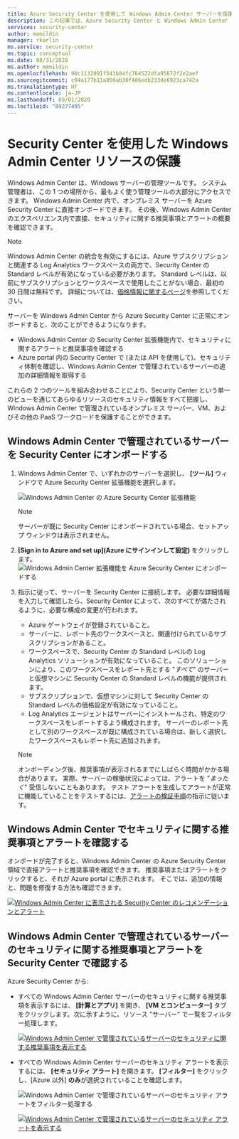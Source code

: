 ```yaml
---
title: Azure Security Center を使用して Windows Admin Center サーバーを保護する方法
description: この記事では、Azure Security Center と Windows Admin Center を統合する方法について説明します
services: security-center
author: memildin
manager: rkarlin
ms.service: security-center
ms.topic: conceptual
ms.date: 08/31/2020
ms.author: memildin
ms.openlocfilehash: 90c1132091f543b84fc764522dfa95672f2e2aef
ms.sourcegitcommit: c94a177b11a850ab30f406edb233de6923ca742a
ms.translationtype: HT
ms.contentlocale: ja-JP
ms.lasthandoff: 09/01/2020
ms.locfileid: "89277495"
---
```

# <a name="protect-windows-admin-center-resources-with-security-center"></a>Security Center を使用した Windows Admin Center リソースの保護

Windows Admin Center は、Windows サーバーの管理ツールです。 システム管理者は、この 1 つの場所から、最もよく使う管理ツールの大部分にアクセスできます。 Windows Admin Center 内で、オンプレミス サーバーを Azure Security Center に直接オンボードできます。 その後、Windows Admin Center のエクスペリエンス内で直接、セキュリティに関する推奨事項とアラートの概要を確認できます。

> [!NOTE]
> Windows Admin Center の統合を有効にするには、Azure サブスクリプションと関連する Log Analytics ワークスペースの両方で、Security Center の Standard レベルが有効になっている必要があります。
> Standard レベルは、以前にサブスクリプションとワークスペースで使用したことがない場合、最初の 30 日間は無料です。 詳細については、[価格情報に関するページ](security-center-pricing.md)を参照してください。
>

サーバーを Windows Admin Center から Azure Security Center に正常にオンボードすると、次のことができるようになります。

* Windows Admin Center の Security Center 拡張機能内で、セキュリティに関するアラートと推奨事項を確認する
* Azure portal 内の Security Center で (または API を使用して)、セキュリティ体制を確認し、Windows Admin Center で管理されているサーバーの追加の詳細情報を取得する

これらの 2 つのツールを組み合わせることにより、Security Center という単一のビューを通じてあらゆるリソースのセキュリティ情報をすべて把握し、Windows Admin Center で管理されているオンプレミス サーバー、VM、およびその他の PaaS ワークロードを保護することができます。

## <a name="onboard-windows-admin-center-managed-servers-into-security-center"></a>Windows Admin Center で管理されているサーバーを Security Center にオンボードする

1. Windows Admin Center で、いずれかのサーバーを選択し、 **[ツール]** ウィンドウで Azure Security Center 拡張機能を選択します。

    ![Windows Admin Center の Azure Security Center 拡張機能](./media/windows-admin-center-integration/onboarding-from-wac.png)

    > [!NOTE]
    > サーバーが既に Security Center にオンボードされている場合、セットアップ ウィンドウは表示されません。

1. **[Sign in to Azure and set up]\(Azure にサインインして設定\)** をクリックします。
    ![Windows Admin Center 拡張機能を Azure Security Center にオンボードする](./media/windows-admin-center-integration/onboarding-from-wac-welcome.png)

1. 指示に従って、サーバーを Security Center に接続します。 必要な詳細情報を入力して確認したら、Security Center によって、次のすべてが満たされるように、必要な構成の変更が行われます。
    * Azure ゲートウェイが登録されていること。
    * サーバーに、レポート先のワークスペースと、関連付けられているサブスクリプションがあること。
    * ワークスペースで、Security Center の Standard レベルの Log Analytics ソリューションが有効になっていること。 このソリューションにより、このワークスペースをレポート先とする "*すべて*" のサーバーと仮想マシンに Security Center の Standard レベルの機能が提供されます。
    * サブスクリプションで、仮想マシンに対して Security Center の Standard レベルの価格設定が有効になっていること。
    * Log Analytics エージェントはサーバーにインストールされ、特定のワークスペースをレポートするよう構成されます。 サーバーのレポート先として別のワークスペースが既に構成されている場合は、新しく選択したワークスペースもレポート先に追加されます。

    > [!NOTE]
    > オンボーディング後、推奨事項が表示されるまでにしばらく時間がかかる場合があります。 実際、サーバーの稼働状況によっては、アラートを "*まったく*" 受信しないこともあります。 テスト アラートを生成してアラートが正常に機能していることをテストするには、[アラートの検証手順](security-center-alert-validation.md)の指示に従います。


## <a name="view-security-recommendations-and-alerts-in-windows-admin-center"></a>Windows Admin Center でセキュリティに関する推奨事項とアラートを確認する

オンボードが完了すると、Windows Admin Center の Azure Security Center 領域で直接アラートと推奨事項を確認できます。 推奨事項またはアラートをクリックすると、それが Azure portal に表示されます。 そこでは、追加の情報と、問題を修復する方法も確認できます。

[![Windows Admin Center に表示される Security Center のレコメンデーションとアラート](media/windows-admin-center-integration/asc-recommendations-and-alerts-in-wac.png)](media/windows-admin-center-integration/asc-recommendations-and-alerts-in-wac.png#lightbox)

## <a name="view-security-recommendations-and-alerts-for-windows-admin-center-managed-servers-in-security-center"></a>Windows Admin Center で管理されているサーバーのセキュリティに関する推奨事項とアラートを Security Center で確認する
Azure Security Center から:

* すべての Windows Admin Center サーバーのセキュリティに関する推奨事項を表示するには、 **[計算とアプリ]** を開き、 **[VM とコンピューター]** タブをクリックします。次に示すように、リソース "サーバー" で一覧をフィルター処理します。

    [![Windows Admin Center で管理されているサーバーのセキュリティに関する推奨事項を表示する](media/windows-admin-center-integration/viewing-recommendations-wac.png)](media/windows-admin-center-integration/viewing-recommendations-wac.png#lightbox)

* すべての Windows Admin Center サーバーのセキュリティ アラートを表示するには、 **[セキュリティ アラート]** を開きます。 **[フィルター]** をクリックし、[Azure 以外] **のみ**が選択されていることを確認します。

    ![Windows Admin Center で管理されているサーバーのセキュリティ アラートをフィルター処理する](./media/windows-admin-center-integration/filtering-alerts-to-non-azure.png)

    [![Windows Admin Center で管理されているサーバーのセキュリティ アラートを表示する](media/windows-admin-center-integration/viewing-alerts-wac.png)](media/windows-admin-center-integration/viewing-alerts-wac.png#lightbox)